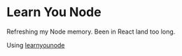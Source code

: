 Learn You Node
==============

Refreshing my Node memory. Been in React land too long.

Using [learnyounode](https://github.com/rvagg/learnyounode)

